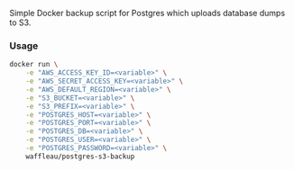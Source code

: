 Simple Docker backup script for Postgres which uploads database dumps to S3.

### Usage

````sh
docker run \
    -e "AWS_ACCESS_KEY_ID=<variable>" \
    -e "AWS_SECRET_ACCESS_KEY=<variable>" \
    -e "AWS_DEFAULT_REGION=<variable>" \
    -e "S3_BUCKET=<variable>" \
    -e "S3_PREFIX=<variable>" \
    -e "POSTGRES_HOST=<variable>" \
    -e "POSTGRES_PORT=<variable>" \
    -e "POSTGRES_DB=<variable>" \
    -e "POSTGRES_USER=<variable>" \
    -e "POSTGRES_PASSWORD=<variable>" \
    waffleau/postgres-s3-backup
````
